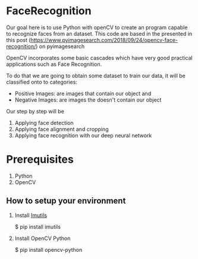 # FaceRecognition
Our goal here is to use Python with openCV to create an program capable to recognize faces from an dataset. This code are based in the presented in this post (https://www.pyimagesearch.com/2018/09/24/opencv-face-recognition/) on pyimagesearch

OpenCV incorporates some basic cascades which have very good practical applications such as Face Recognition. 

To do that we are going to obtain some dataset to train our data, it will be classified onto to categories:

* Positive Images: are images that contain our object and
* Negative Images: are images the doesn't contain our object

Our step by step will be

1. Applying face detection
2. Applying face alignment and cropping
3. Applying face recognition with our deep neural network

# **Prerequisites**

1. Python
2. OpenCV

## How to setup your environment ##

1. Install [Imutils](https://pypi.org/project/imutils/)

   $ pip install imutils

2. Install OpenCV Python

   $ pip install opencv-python



